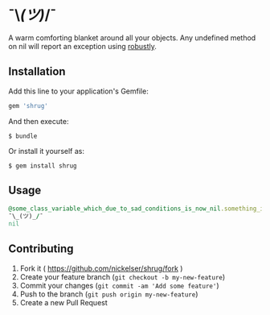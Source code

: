 # ¯\\_(ツ)_/¯

A warm comforting blanket around all your objects. Any undefined method on nil will report an exception using [robustly](https://github.com/ankane/robustly/).

## Installation

Add this line to your application's Gemfile:

```ruby
gem 'shrug'
```

And then execute:

    $ bundle

Or install it yourself as:

    $ gem install shrug

## Usage

```ruby
@some_class_variable_which_due_to_sad_conditions_is_now_nil.something_important.do_the_thing!
¯\_(ツ)_/¯
nil
```

## Contributing

1. Fork it ( https://github.com/nickelser/shrug/fork )
2. Create your feature branch (`git checkout -b my-new-feature`)
3. Commit your changes (`git commit -am 'Add some feature'`)
4. Push to the branch (`git push origin my-new-feature`)
5. Create a new Pull Request
